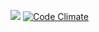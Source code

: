 [<img src="https://secure.travis-ci.org/fujimura/authentication.png"/>](http://travis-ci.org/fujimura/authentication)
[![Code Climate](https://codeclimate.com/badge.png)](https://codeclimate.com/github/fujimura/authentication)
